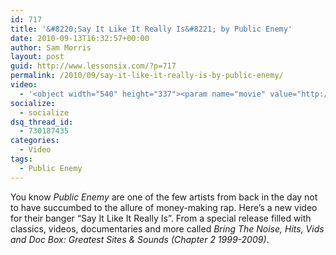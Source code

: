 ```yaml
---
id: 717
title: '&#8220;Say It Like It Really Is&#8221; by Public Enemy'
date: 2010-09-13T16:32:57+00:00
author: Sam Morris
layout: post
guid: http://www.lessonsix.com/?p=717
permalink: /2010/09/say-it-like-it-really-is-by-public-enemy/
video:
  - '<object width="540" height="337"><param name="movie" value="http://www.youtube.com/v/73F3S5uNe9s?fs=1&hl=en_GB"></param><param name="allowFullScreen" value="true"></param><param name="allowscriptaccess" value="always"></param><embed src="http://www.youtube.com/v/73F3S5uNe9s?fs=1&hl=en_GB" type="application/x-shockwave-flash" width="540" height="337" allowscriptaccess="always" allowfullscreen="true"></embed></object>'
socialize:
  - socialize
dsq_thread_id:
  - 730187435
categories:
  - Video
tags:
  - Public Enemy
---
```

You know _Public Enemy_ are one of the few artists from back in the day not to have succumbed to the allure of money-making rap. Here&#8217;s a new video for their banger &#8220;Say It Like It Really Is&#8221;. From a special release filled with classics, videos, documentaries and more called _Bring The Noise, Hits, Vids and Doc Box: Greatest Sites & Sounds (Chapter 2 1999-2009)_.